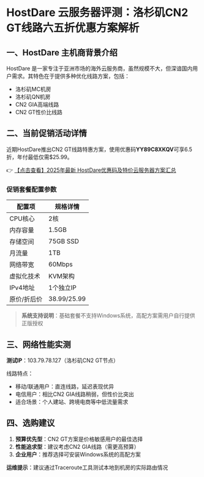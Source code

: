 # HostDare 云服务器评测：洛杉矶CN2 GT线路六五折优惠方案解析

## 一、HostDare 主机商背景介绍
HostDare 是一家专注于亚洲市场的海外云服务商，虽然规模不大，但深谙国内用户需求。其特色在于提供多种优化线路方案，包括：
- 洛杉矶MC机房
- 洛杉矶QN机房
- CN2 GIA高端线路
- CN2 GT性价比线路

## 二、当前促销活动详情
近期HostDare推出CN2 GT线路特惠方案，使用优惠码**YY89C8XKQV**可享6.5折，年付最低仅需$25.99。

👉 [【点击查看】2025年最新 HostDare优惠码及特价云服务器方案汇总](https://bit.ly/hostdare)

### 促销套餐配置参数
| 配置项       | 规格详情       |
|--------------|----------------|
| CPU核心      | 2核            |
| 内存容量     | 1.5GB          |
| 存储空间     | 75GB SSD       |
| 月流量       | 1TB            |
| 网络带宽     | 60Mbps         |
| 虚拟化技术   | KVM架构        |
| IPv4地址     | 1个独立IP      |
| 原价/折后价  | $38.99/$25.99  |

> **系统支持说明**：基础套餐不支持Windows系统，高配方案需用户自行提供正版授权

## 三、网络性能实测
**测试IP**：103.79.78.127（洛杉矶CN2 GT节点）

线路特点：
- 移动/联通用户：直连线路，延迟表现优异
- 电信用户：相比CN2 GIA线路稍弱，但性价比突出
- 适合场景：个人建站、跨境电商等中低流量需求

## 四、选购建议
1. **预算优先型**：CN2 GT方案是价格敏感用户的最佳选择
2. **性能追求型**：建议考虑CN2 GIA线路（需更高预算）
3. **企业用户**：推荐选择可安装Windows系统的高配方案

**运维提示**：建议通过Traceroute工具测试本地到机房的实际路由情况